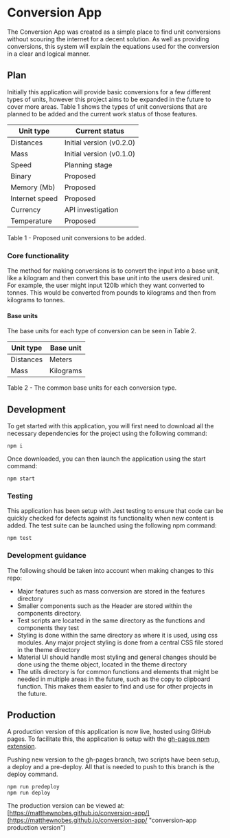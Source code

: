 # Conversion App

The Conversion App was created as a simple place to find unit conversions without scouring the internet for a decent solution. As well as providing conversions, this system will explain the equations used for the conversion in a clear and logical manner. 

## Plan

Initially this application will provide basic conversions for a few different types of units, however this project aims to be expanded in the future to cover more areas. Table 1 shows the types of unit conversions that are planned to be added and the current work status of those features. 

Unit type  | Current status
------------- | -------------
Distances  | Initial version (v0.2.0)
Mass  | Initial version (v0.1.0)
Speed | Planning stage
Binary | Proposed
Memory (Mb) | Proposed
Internet speed | Proposed
Currency | API investigation 
Temperature | Proposed

Table 1 - Proposed unit conversions to be added. 

### Core functionality 

The method for making conversions is to convert the input into a base unit, like a kilogram and then convert this base unit into the users desired unit. For example, the user might input 120lb which they want converted to tonnes. This would be converted from pounds to kilograms and then from kilograms to tonnes.

#### Base units

The base units for each type of conversion can be seen in Table 2. 

Unit type  | Base unit
------------- | -------------
Distances  | Meters
Mass  | Kilograms


Table 2 - The common base units for each conversion type.

## Development 

To get started with this application, you will first need to download all the necessary dependencies for the project using the following command: 

``` 
npm i
```

Once downloaded, you can then launch the application using the start command:

``` 
npm start
```

### Testing 

This application has been setup with Jest testing to ensure that code can be quickly checked for defects against its functionality when new content is added. The test suite can be launched using the following npm command:

``` 
npm test
```
### Development guidance 

The following should be taken into account when making changes to this repo:

* Major features such as mass conversion are stored in the features directory
* Smaller components such as the Header are stored within the components directory.
* Test scripts are located in the same directory as the functions and components they test
* Styling is done within the same directory as where it is used, using css modules. Any major project styling is done from a central CSS file stored in the theme directory
* Material UI should handle most styling and general changes should be done using the theme object, located in the theme directory
* The utils directory is for common functions and elements that might be needed in multiple areas in the future, such as the copy to clipboard function. This makes them easier to find and use for other projects in the future.

## Production 

A production version of this application is now live, hosted using GitHub pages. To facilitate this, the application is setup with the [gh-pages npm extension](https://www.npmjs.com/package/gh-pages "gh-pages npm package"). 

Pushing new version to the gh-pages branch, two scripts have been setup, a deploy and a pre-deploy. All that is needed to push to this branch is the deploy command.

```
npm run predeploy
npm run deploy
```

The production version can be viewed at: [https://matthewnobes.github.io/conversion-app/](https://matthewnobes.github.io/conversion-app/ "conversion-app production version")

